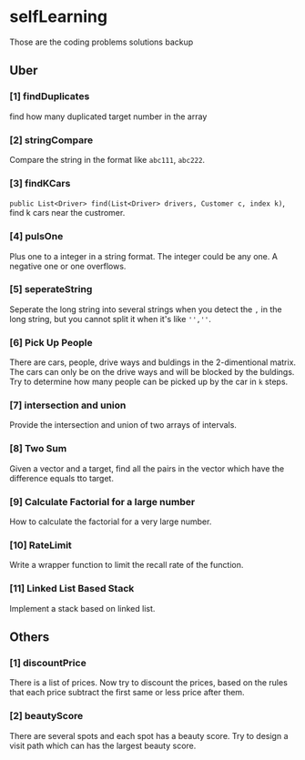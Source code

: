 # selfLearning
Those are the coding problems solutions backup

## Uber

### [1] findDuplicates

find how many duplicated target number in the array

### [2] stringCompare

Compare the string in the format like `abc111`, `abc222`.

### [3] findKCars

`public List<Driver> find(List<Driver> drivers, Customer c, index k)`,
find k cars near the custromer.

### [4] pulsOne

Plus one to a integer in a string format. The integer could be any one. A
negative one or one overflows.

### [5] seperateString

Seperate the long string into several strings when you detect the `,` in
the long string, but you cannot split it when it's like `'',''`.

### [6] Pick Up People

There are cars, people, drive ways and buldings in the 2-dimentional matrix.
The cars can only be on the drive ways and will be blocked by the buldings.
Try to determine how many people can be picked up by the car in `k` steps.

### [7] intersection and union

Provide the intersection and union of two arrays of intervals.

### [8] Two Sum

Given a vector and a target, find all the pairs in the vector which have
the difference equals tto target.

### [9]  Calculate Factorial for a large number

How to calculate the factorial for a very large number.

### [10] RateLimit

Write a wrapper function to limit the recall rate of the function.

### [11] Linked List Based Stack

Implement a stack based on linked list.

## Others

### [1] discountPrice

There is a list of prices. Now try to discount the prices, based on the
rules that each price subtract the first same or less price after them.

### [2] beautyScore

There are several spots and each spot has a beauty score. Try to design a
visit path which can has the largest beauty score.


